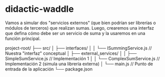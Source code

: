 # didactic-waddle

Vamos a simular dos "servicios externos" (que bien podrían ser librerías o módulos de terceros) que realizan sumas. Luego, crearemos una interfaz que defina cómo debe ser un servicio de suma y la usaremos en una función principal.

project-root/
├── src/
│   ├── interfaces/
│   │   └── ISummingService.js     // Nuestra "interfaz" conceptual
│   ├── external_services/
│   │   ├── SimpleSumService.js    // Implementación 1
│   │   └── ComplexSumService.js   // Implementación 2 (simula una librería externa)
│   └── main.js                    // Punto de entrada de la aplicación
└── package.json